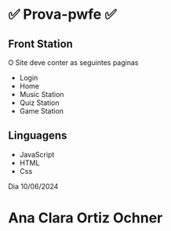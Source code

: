 # ✅ Prova-pwfe ✅
## Front Station
O Site deve conter as seguintes paginas

- Login
- Home
- Music Station
- Quiz Station 
- Game Station

 ## Linguagens 

 - JavaScript
 - HTML
 - Css

Dia 10/06/2024

# Ana Clara Ortiz Ochner








 
